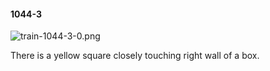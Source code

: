 #### 1044-3
![train-1044-3-0.png](https://github.com/lil-lab/nlvr/raw/master/nlvr/train/images/38/train-1044-3-0.png "train-1044-3-0.png")

There is a yellow square closely touching right wall of a box.